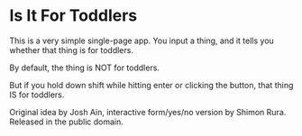 Is It For Toddlers
==================

This is a very simple single-page app. You input a thing, and it tells you
whether that thing is for toddlers.

By default, the thing is NOT for toddlers.

But if you hold down shift while hitting enter or clicking the button, that
thing IS for toddlers.

Original idea by Josh Ain, interactive form/yes/no version by Shimon
Rura. Released in the public domain.

